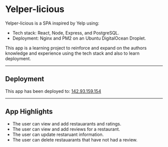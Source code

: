 # Yelper-licious

Yelper-licious is a SPA inspired by Yelp using:
- Tech stack: React, Node, Express, and PostgreSQL.
- Deployment: Nginx and PM2 on an Ubuntu DigitalOcean Droplet.

This app is a learning project to reinforce and expand on the authors knowledge and experience using the tech stack and also to learn deployment.

---
## Deployment
This app has been deployed to: [142.93.159.154](http://142.93.159.154)

---
## App Highlights
- The user can view and add restauarants and ratings.
- The user can view and add reviews for a restaurant.
- The user can update restaruant information.
- The user can delete restauarants that have not had a review.